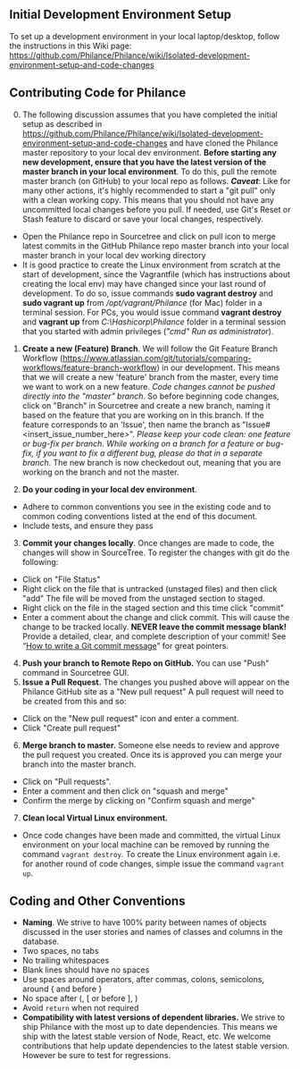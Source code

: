 ## Initial Development Environment Setup
To set up a development environment in your local laptop/desktop, follow the instructions in this Wiki page: https://github.com/Philance/Philance/wiki/Isolated-development-environment-setup-and-code-changes

## Contributing Code for Philance
0. The following discussion assumes that you have completed the initial setup as described in https://github.com/Philance/Philance/wiki/Isolated-development-environment-setup-and-code-changes and have cloned the Philance master repository to your local dev environment. **Before starting any new development, ensure that you have the latest version of the master branch in your local environment**. To do this, pull the remote master branch (on GitHub) to your local repo as follows. _**Caveat**_: Like for many other actions, it's highly recommended to start a "git pull" only with a clean working copy. This means that you should not have any uncommitted local changes before you pull. If needed, use Git's Reset or Stash feature to discard or save your local changes, respectively.
* Open the Philance repo in Sourcetree and click on pull icon to merge latest commits in the GitHub Philance repo master branch into your local master branch in your local dev working directory
* It is good practice to create the Linux environment from scratch at the start of development, since the Vagrantfile (which has instructions about creating the local env) may have changed since your last round of development. To do so, issue commands **sudo vagrant destroy** and **sudo vagrant up** from _/opt/vagrant/Philance_ (for Mac) folder in a terminal session. For PCs, you would issue command **vagrant destroy** and **vagrant up** from _C:\Hashicorp\Philance_ folder in a terminal session that you started with admin privileges (_"cmd" Run as administrator_).

1. **Create a new (Feature) Branch**. We will follow the Git Feature Branch Workflow (https://www.atlassian.com/git/tutorials/comparing-workflows/feature-branch-workflow) in our development. This means that we will create a new 'feature' branch from the master, every time we want to work on a new feature. _Code changes cannot be pushed directly into the "master" branch_. So before beginning code changes, click on "Branch" in Sourcetree and create a new branch, naming it based on the feature that you are working on in this branch. If the feature corresponds to an 'Issue', then name the branch as "Issue#<insert_issue_number_here>". _Please keep your code clean: one feature or bug-fix per branch. While working on a branch for a feature or bug-fix, if you want to fix a different bug, please do that in a separate branch_. The new branch is now checkedout out, meaning that you are working on the branch and not the master.

2. **Do your coding in your local dev environment**.
* Adhere to common conventions you see in the existing code and to common coding conventions listed at the end of this document.
* Include tests, and ensure they pass

3. **Commit your changes locally**. Once changes are made to code, the changes will show in SourceTree. To register the changes with git do the following:
* Click on "File Status"
* Right click on the file that is untracked (unstaged files) and then click "add" The file will be moved from the unstaged section to staged.
* Right click on the file in the staged section and this time click "commit"
* Enter a comment about the change and click commit. This will cause the change to be tracked locally. **NEVER leave the commit message blank!** Provide a detailed, clear, and complete description of your commit! See “[How to write a Git commit message](https://chris.beams.io/posts/git-commit/)” for great pointers.
4. **Push your branch to Remote Repo on GitHub.** You can use "Push" command in Sourcetree GUI.
5. **Issue a Pull Request.** The changes you pushed above will appear on the Philance GitHub site as a "New pull request" A pull request will need to be created from this and so:
* Click on the "New pull request" icon and enter a comment. 
* Click "Create pull request"
6. **Merge branch to master.** Someone else needs to review and approve the pull request you created. Once its is approved you can merge your branch into the master branch.
* Click on "Pull requests".
* Enter a comment and then click on "squash and merge"
* Confirm the merge by clicking on "Confirm squash and merge"
7. **Clean local Virtual Linux environment.**
* Once code changes have been made and committed, the virtual Linux environment on your local machine can be removed by running the command `vagrant destroy`. To create the Linux environment again i.e. for another round of code changes, simple issue the command `vagrant up`.


## Coding and Other Conventions
* **Naming**. We strive to have 100% parity between names of objects discussed in the user stories and names of classes and columns in the database.
* Two spaces, no tabs
* No trailing whitespaces
* Blank lines should have no spaces
* Use spaces around operators, after commas, colons, semicolons, around { and before }
* No space after (, [ or before ], )
* Avoid `return` when not required
* **Compatibility with latest versions of dependent libraries.** We strive to ship Philance with the most up to date dependencies. This means we ship with the latest stable version of Node, React, etc. We welcome contributions that help update dependencies to the latest stable version. However be sure to test for regressions.
